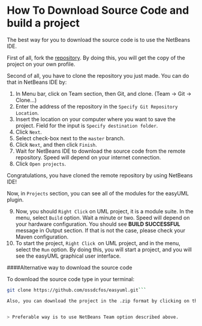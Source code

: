 # How To Download Source Code and build a project

The best way for you to download the source code is to use the NetBeans IDE.

First of all, fork the [repository](https://github.com/ossdcfos/easyuml). By doing this, you will get the copy of the project on your own profile.

Second of all, you have to clone the repository you just made. You can do that in NetBeans IDE by:

1. In Menu bar, click on Team section, then Git, and clone. (Team -> Git -> Clone...)
2. Enter the address of the repository in the ```Specify Git Repository Location```. 
3. Insert the location on your computer where you want to save the project. Field for the input is ```Specify destination folder```.
4. Click ```Next```.
5. Select check-box next to the ```master``` branch.
6. Click ```Next```, and then click ```Finish```.
7. Wait for NetBeans IDE to download the source code from the remote repository. Speed will depend on your internet connection.
8. Click ```Open projects```.

Congratulations, you have cloned the remote repository by using NetBeans IDE!

Now, in ```Projects``` section, you can see all of the modules for the easyUML plugin.

9. Now, you should ```Right Click``` on UML project, it is a module suite. In the menu, select ```Build``` option. Wait a minute or two. Speed will depend on your hardware configuration. You should see **BUILD SUCCESSFUL** message in Output section. If that is not the case, please check your Maven configuration.
10. To start the project, ```Right Click ```on UML project, and in the menu, select the ```Run``` option. By doing this, you will start a project, and you will see the easyUML graphical user interface.

####Alternative way to download the source code

To download the source code type in your terminal:

```bash
git clone https://github.com/ossdcfos/easyuml.git```

Also, you can download the project in the .zip format by clicking on the ```Download ZIP``` option on the [GitHub repository page](https://github.com/ossdcfos/easyuml).


> Preferable way is to use NetBeans Team option described above.

